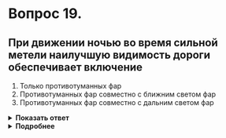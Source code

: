 # Вопрос 19.

## При движении ночью во время сильной метели наилучшую видимость дороги обеспечивает включение

1. Только противотуманных фар
2. Противотуманных фар совместно с ближним светом фар
3. Противотуманных фар совместно с дальним светом фар

<details>
<summary><b>Показать ответ</b></summary>
Правильный ответ: 2
</details>
<details>
<summary><b>Подробнее</b></summary>
Метель, туман создают очень опасные условия для езды. Двигаясь в таких условиях используйте ближний свет фар. Если есть противотуманные фары, используйте совместно. Дальний свет в метель не применяется по причине того, что он высветляет снег, который образует «слепящую световую стену», которая уменьшает видимость дороги.
</details>